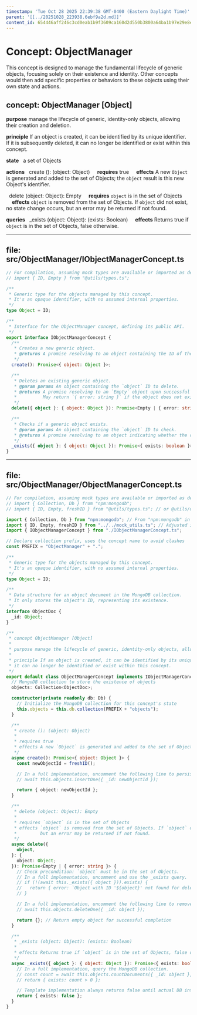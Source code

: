 ```yaml
---
timestamp: 'Tue Oct 28 2025 22:39:38 GMT-0400 (Eastern Daylight Time)'
parent: '[[../20251028_223938.6ebf9a2d.md]]'
content_id: 654446aff246c3cd0eab1b9f3609ca160d2d550b3800a64ba1b97e29e8e64f23
---
```


# Concept: ObjectManager

This concept is designed to manage the fundamental lifecycle of generic objects, focusing solely on their existence and identity. Other concepts would then add specific properties or behaviors to these objects using their own state and actions.

## concept: ObjectManager \[Object]

**purpose** manage the lifecycle of generic, identity-only objects, allowing their creation and deletion.

**principle** If an object is created, it can be identified by its unique identifier. If it is subsequently deleted, it can no longer be identified or exist within this concept.

**state**
  a set of Objects

**actions**
  create (): (object: Object)
    **requires** true
    **effects** A new `Object` is generated and added to the set of Objects; the `object` result is this new Object's identifier.

  delete (object: Object): Empty
    **requires** `object` is in the set of Objects
    **effects** `object` is removed from the set of Objects. If `object` did not exist, no state change occurs, but an error may be returned if not found.

**queries**
  \_exists (object: Object): (exists: Boolean)
    **effects** Returns true if `object` is in the set of Objects, false otherwise.

***

## file: src/ObjectManager/IObjectManagerConcept.ts

```typescript
// For compilation, assuming mock types are available or imported as defined above
// import { ID, Empty } from "@utils/types.ts";

/**
 * Generic type for the objects managed by this concept.
 * It's an opaque identifier, with no assumed internal properties.
 */
type Object = ID;

/**
 * Interface for the ObjectManager concept, defining its public API.
 */
export interface IObjectManagerConcept {
  /**
   * Creates a new generic object.
   * @returns A promise resolving to an object containing the ID of the newly created object.
   */
  create(): Promise<{ object: Object }>;

  /**
   * Deletes an existing generic object.
   * @param params An object containing the `object` ID to delete.
   * @returns A promise resolving to an `Empty` object upon successful deletion.
   *          May return `{ error: string }` if the object does not exist (in a full implementation).
   */
  delete({ object }: { object: Object }): Promise<Empty | { error: string }>;

  /**
   * Checks if a generic object exists.
   * @param params An object containing the `object` ID to check.
   * @returns A promise resolving to an object indicating whether the object `exists`.
   */
  _exists({ object }: { object: Object }): Promise<{ exists: boolean }>;
}
```

***

## file: src/ObjectManager/ObjectManagerConcept.ts

```typescript
// For compilation, assuming mock types are available or imported as defined above
// import { Collection, Db } from "npm:mongodb";
// import { ID, Empty, freshID } from "@utils/types.ts"; // or @utils/database.ts for freshID

import { Collection, Db } from "npm:mongodb"; // From "npm:mongodb" in a real project
import { ID, Empty, freshID } from "../../mock_utils.ts"; // Adjusted import for demonstration
import { IObjectManagerConcept } from "./IObjectManagerConcept.ts";

// Declare collection prefix, uses the concept name to avoid clashes
const PREFIX = "ObjectManager" + ".";

/**
 * Generic type for the objects managed by this concept.
 * It's an opaque identifier, with no assumed internal properties.
 */
type Object = ID;

/**
 * Data structure for an object document in the MongoDB collection.
 * It only stores the object's ID, representing its existence.
 */
interface ObjectDoc {
  _id: Object;
}

/**
 * concept ObjectManager [Object]
 *
 * purpose manage the lifecycle of generic, identity-only objects, allowing their creation and deletion.
 *
 * principle If an object is created, it can be identified by its unique identifier. If it is subsequently deleted,
 * it can no longer be identified or exist within this concept.
 */
export default class ObjectManagerConcept implements IObjectManagerConcept {
  // MongoDB collection to store the existence of objects
  objects: Collection<ObjectDoc>;

  constructor(private readonly db: Db) {
    // Initialize the MongoDB collection for this concept's state
    this.objects = this.db.collection(PREFIX + "objects");
  }

  /**
   * create (): (object: Object)
   *
   * requires true
   * effects A new `Object` is generated and added to the set of Objects; the `object` result is this new Object's identifier.
   */
  async create(): Promise<{ object: Object }> {
    const newObjectId = freshID();

    // In a full implementation, uncomment the following line to persist the object's existence.
    // await this.objects.insertOne({ _id: newObjectId });

    return { object: newObjectId };
  }

  /**
   * delete (object: Object): Empty
   *
   * requires `object` is in the set of Objects
   * effects `object` is removed from the set of Objects. If `object` did not exist, no state change occurs,
   *         but an error may be returned if not found.
   */
  async delete({
    object,
  }: {
    object: Object;
  }): Promise<Empty | { error: string }> {
    // Check precondition: `object` must be in the set of Objects.
    // In a full implementation, uncomment and use the _exists query.
    // if (!(await this._exists({ object })).exists) {
    //   return { error: `Object with ID '${object}' not found for deletion.` };
    // }

    // In a full implementation, uncomment the following line to remove the object from the collection.
    // await this.objects.deleteOne({ _id: object });

    return {}; // Return empty object for successful completion
  }

  /**
   * _exists (object: Object): (exists: Boolean)
   *
   * effects Returns true if `object` is in the set of Objects, false otherwise.
   */
  async _exists({ object }: { object: Object }): Promise<{ exists: boolean }> {
    // In a full implementation, query the MongoDB collection.
    // const count = await this.objects.countDocuments({ _id: object }, { limit: 1 });
    // return { exists: count > 0 };

    // Template implementation always returns false until actual DB interaction is uncommented.
    return { exists: false };
  }
}
```
